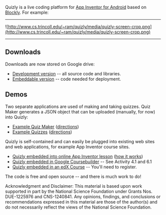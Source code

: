 Quizly is a live coding platform for [App Inventor for Android](http://appinventor.mit.edu) based on [Blockly](https://developers.google.com/blockly/).  For example:

---

![http://www.cs.trincoll.edu/~ram/quizly/media/quizly-screen-crop.png](http://www.cs.trincoll.edu/~ram/quizly/media/quizly-screen-crop.png)

---


## Downloads ##

Downloads are now stored on Google drive:

  * [Development version](https://drive.google.com/?tab=mo&authuser=0#folders/0B2IG3uhfSus-N1FxSGdJYTlDRGM) -- all source code and libraries.
  * [Embeddable version](https://drive.google.com/?tab=mo&authuser=0#folders/0B2IG3uhfSus-N1FxSGdJYTlDRGM) -- code needed for deployment.

## Demos ##
Two separate applications are used of making and taking quizzes.  Quiz Maker generates a JSON object that can be uploaded (manually, for now) into Quizly:

  * [Example Quiz Maker](http://appinventor.cs.trincoll.edu/csp/quizly/makequiz.html) ([directions](UsingMakequiz.md))
  * [Example Quizzes](http://appinventor.cs.trincoll.edu/csp/quizly)  ([directions](UsingQuizly.md))

Quizly is self-contained and can easily be plugged into existing web sites and web applications, for example App Inventor course sites.
  * [Quizly embedded into online App Inventor lesson](http://www.cs.trincoll.edu/~ram/mobilecsp)  ([how it works](EmbeddingInAWebApp.md))
  * [Quizly embedded in Google Coursebuilder](http://appinventor102.appspot.com) -- See Activity 4.1 and 6.1
  * [Quizly embedded in an edX Course](https://www.edx.org/course/mobile-computing-app-inventor-cs-trinityx-t002x) -- You'll need to register. 

The code is free and open source -- and there is much work to do!

Acknowledgment and Disclaimer: This material is based upon work supported in part by the National Science Foundation under Grants Nos. DUE-1225976 and CNS-1240841. Any opinions, findings, and conclusions or recommendations expressed in this material are those of the author(s) and do not necessarily reflect the views of the National Science Foundation.
